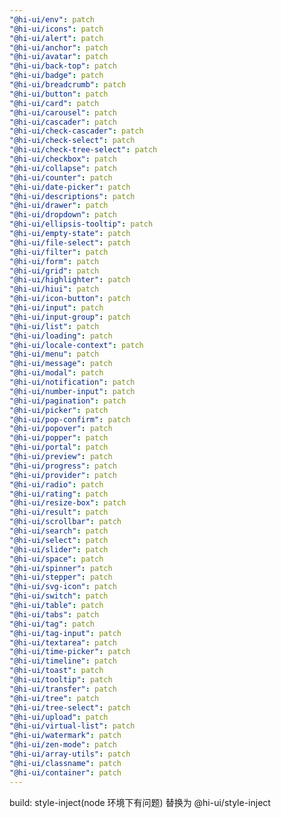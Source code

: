 ```yaml
---
"@hi-ui/env": patch
"@hi-ui/icons": patch
"@hi-ui/alert": patch
"@hi-ui/anchor": patch
"@hi-ui/avatar": patch
"@hi-ui/back-top": patch
"@hi-ui/badge": patch
"@hi-ui/breadcrumb": patch
"@hi-ui/button": patch
"@hi-ui/card": patch
"@hi-ui/carousel": patch
"@hi-ui/cascader": patch
"@hi-ui/check-cascader": patch
"@hi-ui/check-select": patch
"@hi-ui/check-tree-select": patch
"@hi-ui/checkbox": patch
"@hi-ui/collapse": patch
"@hi-ui/counter": patch
"@hi-ui/date-picker": patch
"@hi-ui/descriptions": patch
"@hi-ui/drawer": patch
"@hi-ui/dropdown": patch
"@hi-ui/ellipsis-tooltip": patch
"@hi-ui/empty-state": patch
"@hi-ui/file-select": patch
"@hi-ui/filter": patch
"@hi-ui/form": patch
"@hi-ui/grid": patch
"@hi-ui/highlighter": patch
"@hi-ui/hiui": patch
"@hi-ui/icon-button": patch
"@hi-ui/input": patch
"@hi-ui/input-group": patch
"@hi-ui/list": patch
"@hi-ui/loading": patch
"@hi-ui/locale-context": patch
"@hi-ui/menu": patch
"@hi-ui/message": patch
"@hi-ui/modal": patch
"@hi-ui/notification": patch
"@hi-ui/number-input": patch
"@hi-ui/pagination": patch
"@hi-ui/picker": patch
"@hi-ui/pop-confirm": patch
"@hi-ui/popover": patch
"@hi-ui/popper": patch
"@hi-ui/portal": patch
"@hi-ui/preview": patch
"@hi-ui/progress": patch
"@hi-ui/provider": patch
"@hi-ui/radio": patch
"@hi-ui/rating": patch
"@hi-ui/resize-box": patch
"@hi-ui/result": patch
"@hi-ui/scrollbar": patch
"@hi-ui/search": patch
"@hi-ui/select": patch
"@hi-ui/slider": patch
"@hi-ui/space": patch
"@hi-ui/spinner": patch
"@hi-ui/stepper": patch
"@hi-ui/svg-icon": patch
"@hi-ui/switch": patch
"@hi-ui/table": patch
"@hi-ui/tabs": patch
"@hi-ui/tag": patch
"@hi-ui/tag-input": patch
"@hi-ui/textarea": patch
"@hi-ui/time-picker": patch
"@hi-ui/timeline": patch
"@hi-ui/toast": patch
"@hi-ui/tooltip": patch
"@hi-ui/transfer": patch
"@hi-ui/tree": patch
"@hi-ui/tree-select": patch
"@hi-ui/upload": patch
"@hi-ui/virtual-list": patch
"@hi-ui/watermark": patch
"@hi-ui/zen-mode": patch
"@hi-ui/array-utils": patch
"@hi-ui/classname": patch
"@hi-ui/container": patch
---
```


build: style-inject(node 环境下有问题) 替换为 @hi-ui/style-inject
